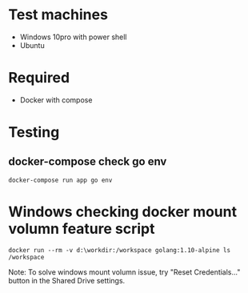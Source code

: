 
# Test machines
- Windows 10pro with power shell
- Ubuntu

# Required
- Docker with compose

# Testing
## docker-compose check go env
```
docker-compose run app go env
```
# Windows checking docker mount volumn feature script
```
docker run --rm -v d:\workdir:/workspace golang:1.10-alpine ls /workspace
```
Note: 
To solve windows mount volumn issue, try "Reset Credentials..." button in the Shared Drive settings.
